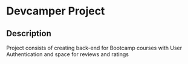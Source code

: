 # Devcamper Project

## Description

Project consists of creating back-end for Bootcamp courses with User Authentication and space for reviews and ratings